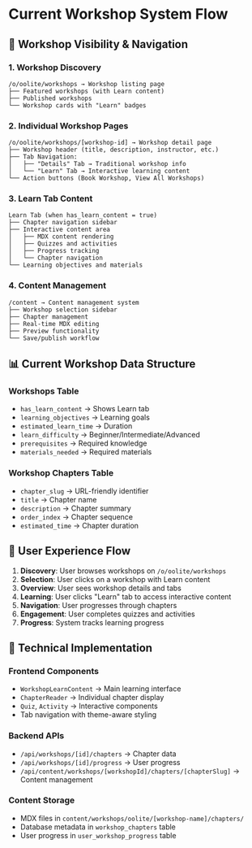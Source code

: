 # Current Workshop System Flow

## 🎯 **Workshop Visibility & Navigation**

### **1. Workshop Discovery**
```
/o/oolite/workshops → Workshop listing page
├── Featured workshops (with Learn content)
├── Published workshops
└── Workshop cards with "Learn" badges
```

### **2. Individual Workshop Pages**
```
/o/oolite/workshops/[workshop-id] → Workshop detail page
├── Workshop header (title, description, instructor, etc.)
├── Tab Navigation:
│   ├── "Details" Tab → Traditional workshop info
│   └── "Learn" Tab → Interactive learning content
└── Action buttons (Book Workshop, View All Workshops)
```

### **3. Learn Tab Content**
```
Learn Tab (when has_learn_content = true)
├── Chapter navigation sidebar
├── Interactive content area
│   ├── MDX content rendering
│   ├── Quizzes and activities
│   ├── Progress tracking
│   └── Chapter navigation
└── Learning objectives and materials
```

### **4. Content Management**
```
/content → Content management system
├── Workshop selection sidebar
├── Chapter management
├── Real-time MDX editing
├── Preview functionality
└── Save/publish workflow
```

## 📊 **Current Workshop Data Structure**

### **Workshops Table**
- `has_learn_content` → Shows Learn tab
- `learning_objectives` → Learning goals
- `estimated_learn_time` → Duration
- `learn_difficulty` → Beginner/Intermediate/Advanced
- `prerequisites` → Required knowledge
- `materials_needed` → Required materials

### **Workshop Chapters Table**
- `chapter_slug` → URL-friendly identifier
- `title` → Chapter name
- `description` → Chapter summary
- `order_index` → Chapter sequence
- `estimated_time` → Chapter duration

## 🎨 **User Experience Flow**

1. **Discovery**: User browses workshops on `/o/oolite/workshops`
2. **Selection**: User clicks on a workshop with Learn content
3. **Overview**: User sees workshop details and tabs
4. **Learning**: User clicks "Learn" tab to access interactive content
5. **Navigation**: User progresses through chapters
6. **Engagement**: User completes quizzes and activities
7. **Progress**: System tracks learning progress

## 🔧 **Technical Implementation**

### **Frontend Components**
- `WorkshopLearnContent` → Main learning interface
- `ChapterReader` → Individual chapter display
- `Quiz`, `Activity` → Interactive components
- Tab navigation with theme-aware styling

### **Backend APIs**
- `/api/workshops/[id]/chapters` → Chapter data
- `/api/workshops/[id]/progress` → User progress
- `/api/content/workshops/[workshopId]/chapters/[chapterSlug]` → Content management

### **Content Storage**
- MDX files in `content/workshops/oolite/[workshop-name]/chapters/`
- Database metadata in `workshop_chapters` table
- User progress in `user_workshop_progress` table

